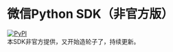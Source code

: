 # 微信Python SDK（非官方版）
[![PyPI](https://img.shields.io/pypi/v/wechat_sdk_gmdzy2010.svg)](https://pypi.org/project/wechat_sdk_gmdzy2010/)  
本SDK非官方提供，又开始造轮子了，持续更新。
